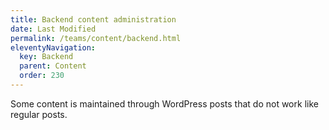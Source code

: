 ```yaml
---
title: Backend content administration
date: Last Modified 
permalink: /teams/content/backend.html
eleventyNavigation:
  key: Backend
  parent: Content
  order: 230
---
```


Some content is maintained through WordPress posts that do not work like regular posts.
